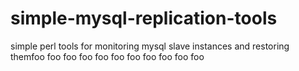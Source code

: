 simple-mysql-replication-tools
==============================

simple perl tools for monitoring mysql slave instances and restoring themfoo
foo
foo
foo
foo
foo
foo
foo
foo
foo
foo
